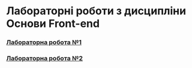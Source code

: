 # Лабораторні роботи з дисципліни Основи Front-end
### [Лабораторна робота №1](https://holoborodkom.github.io/front-end/lab1/index.html)
### [Лабораторна робота №2](https://holoborodkom.github.io/front-end/lab2/index.html)
